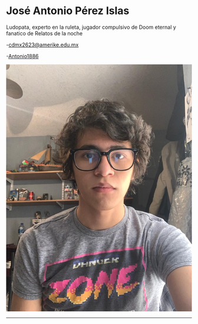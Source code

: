 
# José Antonio Pérez Islas

Ludopata, experto en la ruleta, jugador compulsivo de Doom eternal y fanatico de Relatos de la noche

-[cdmx2623@amerike.edu.mx](cdmx2623@amerike.edu.mx)

-[Antonio1886](https://github.com/Antonio1886)

![AntonioPerez](../img/tONA.jpeg) 

---